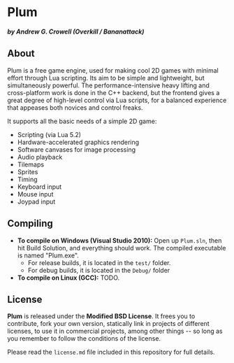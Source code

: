 Plum
====

***by Andrew G. Crowell (Overkill / Bananattack)***

About
-----

Plum is a free game engine, used for making cool 2D games with minimal effort through Lua scripting. Its aim to be simple and lightweight, but simultaneously powerful. The performance-intensive heavy lifting and cross-platform work is done in the C++ backend, but the frontend gives a great degree of high-level control via Lua scripts, for a balanced experience that appeases both novices and control freaks.

It supports all the basic needs of a simple 2D game:

* Scripting (via Lua 5.2)
* Hardware-accelerated graphics rendering
* Software canvases for image processing
* Audio playback
* Tilemaps
* Sprites
* Timing
* Keyboard input
* Mouse input
* Joypad input


Compiling
---------

- **To compile on Windows (Visual Studio 2010):**
  Open up `Plum.sln`, then hit Build Solution, and everything should work.
  The compiled executable is named "Plum.exe".
  - For release builds, it is located in the `test/` folder.
  - For debug builds, it is located in the `Debug/` folder
- **To compile on Linux (GCC):** TODO.

License
-------

**Plum** is released under the **Modified BSD License**. It frees you to contribute, fork your own version, statically link in projects of different licenses, to use it in commercial projects, among other things -- so long as you remember to follow the conditions of the license.

Please read the `license.md` file included in this repository for full details.
